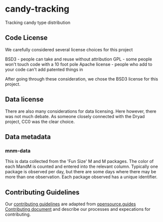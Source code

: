 # candy-tracking
Tracking candy type distribution

## Code License
We carefully considered several license choices for this project

BSD3 - people can take and reuse without attribution
GPL - some people won't touch code with a 10 foot pole
Apache license - people who add to your code can't add patented things in

After going through these consideration, we chose the BSD3 license for this project.

## Data license

There are also many considerations for data licensing. Here however, there 
was not much debate. As someone closely connected with the Dryad project, CC0
was the clear choice.

## Data metadata

### mnm-data
This is data collected from the 'Fun Size' M and M packages. The color of each MandM is counted and entered into the relevant column. Typically one package
is observed per day, but there are some days where there may be more than one observation. Each package observed has a unique identifier.

## Contributing Guidelines

Our [contributing guidelines](CONTRIBUTING.md) are adapted from [opensource.guides Contributing document](https://github.com/github/opensource.guide/blob/master/CONTRIBUTING.md) and describe our processes and expecations for contributing. 